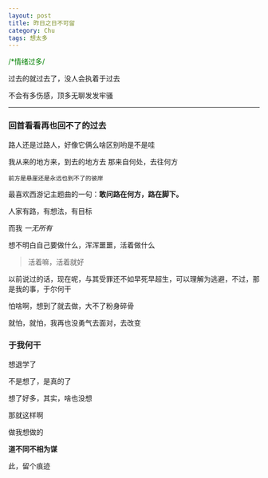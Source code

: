 ```yaml
---
layout: post
title: 昨日之日不可留
category: Chu
tags: 想太多
---
```

<span style="color: #008000">/*情绪过多/</span>

过去的就过去了，没人会执着于过去

不会有多伤感，顶多无聊发发牢骚

------

### 回首看看再也回不了的过去

路人还是过路人，好像它俩么啥区别哟是不是哇

我从来的地方来，到去的地方去
那来自何处，去往何方

`前方是悬崖还是永远也到不了的彼岸`

最喜欢西游记主题曲的一句：**敢问路在何方，路在脚下。**

人家有路，有想法，有目标

而我 *一无所有*

想不明白自己要做什么，浑浑噩噩，活着做什么

> 活着嘛，活着就好

以前说过的话，现在呢，与其受罪还不如早死早超生，可以理解为逃避，不过，那是我的事，于尔何干

怕啥啊，想到了就去做，大不了粉身碎骨

就怕，就怕，我再也没勇气去面对，去改变

### 于我何干

想退学了

不是想了，是真的了

想了好多，其实，啥也没想

那就这样啊

做我想做的

**道不同不相为谋**

此，留个痕迹




